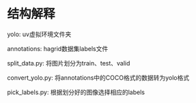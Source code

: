 # 结构解释

yolo: uv虚拟环境文件夹

annotations: hagrid数据集labels文件

split_data.py: 将图片划分为train、test、valid

convert_yolo.py: 将annotations中的COCO格式的数据转为yolo格式

pick_labels.py: 根据划分好的图像选择相应的labels

